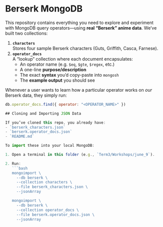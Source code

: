 # Berserk MongoDB 

This repository contains everything you need to explore and experiment with MongoDB query operators—using **real “Berserk” anime data**. We’ve built two collections:

1. **`characters`**  
   Stores four sample Berserk characters (Guts, Griffith, Casca, Farnese).  
2. **`operator_docs`**  
   A “lookup” collection where each document encapsulates:
   - An operator name (e.g. `$eq`, `$gte`, `$regex`, etc.)  
   - A one-line **purpose/description**  
   - The exact **syntax** you’d copy-paste into `mongosh`  
   - The **example output** you should see  

Whenever a user wants to learn how a particular operator works on _our_ Berserk data, they simply run:
```js
db.operator_docs.find({ operator: "<OPERATOR_NAME>" })

## Cloning and Importing JSON Data

If you’ve cloned this repo, you already have:
- `berserk_characters.json`
- `berserk.operator_docs.json`
- `README.md`

To import these into your local MongoDB:

1. Open a terminal in this folder (e.g., `Term3/Workshops/june_9`).

2. Run:
   ```bash
   mongoimport \
     --db berserk \
     --collection characters \
     --file berserk_characters.json \
     --jsonArray

   mongoimport \
     --db berserk \
     --collection operator_docs \
     --file berserk.operator_docs.json \
     --jsonArray
